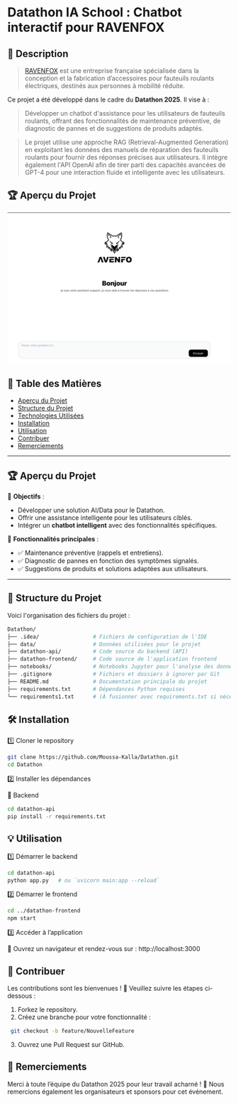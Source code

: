 # Datathon IA School : Chatbot interactif pour RAVENFOX

## 📌 Description
> [RAVENFOX](https://ravenfox.xyz/?srsltid=AfmBOorF6RvAbRO4FHaCXCqn_Y2YTsEUwo1jY0HmovVRmSG0yXSXZDXY) est une entreprise française spécialisée dans la conception et la fabrication d’accessoires pour fauteuils roulants électriques, destinés aux personnes à mobilité réduite.
> 
Ce projet a été développé dans le cadre du **Datathon 2025**. Il vise à :
> Développer un chatbot d'assistance pour les utilisateurs de fauteuils roulants, offrant des fonctionnalités de maintenance préventive, de diagnostic de pannes et de suggestions de produits adaptés.

> Le projet utilise une approche RAG (Retrieval-Augmented Generation) en exploitant les données des manuels de réparation des fauteuils roulants pour fournir des réponses précises aux utilisateurs. Il intègre également l'API OpenAI afin de tirer parti des capacités avancées de GPT-4 pour une interaction fluide et intelligente avec les utilisateurs.


## 🏆 Aperçu du Projet

![Aperçu du projet](https://github.com/Moussa-Kalla/Datathon/blob/main/data/06637244-d253-4c11-9abe-52b973e46ca7.png?raw=true)  <!-- Remplace par le bon chemin de ton image -->


## 📖 Table des Matières
- [Aperçu du Projet](#aperçu-du-projet)
- [Structure du Projet](#structure-du-projet)
- [Technologies Utilisées](#technologies-utilisées)
- [Installation](#installation)
- [Utilisation](#utilisation)
- [Contribuer](#contribuer)
- [Remerciements](#remerciements)

---

## 🏆 Aperçu du Projet
📌 **Objectifs** :
- Développer une solution AI/Data pour le Datathon.
- Offrir une assistance intelligente pour les utilisateurs ciblés.
- Intégrer un **chatbot intelligent** avec des fonctionnalités spécifiques.

📌 **Fonctionnalités principales** :
- ✅ Maintenance préventive (rappels et entretiens).
- ✅ Diagnostic de pannes en fonction des symptômes signalés.
- ✅ Suggestions de produits et solutions adaptées aux utilisateurs.

---

## 📂 Structure du Projet
Voici l'organisation des fichiers du projet :

```bash
Datathon/
├── .idea/                 # Fichiers de configuration de l'IDE
├── data/                  # Données utilisées pour le projet
├── datathon-api/          # Code source du backend (API)
├── datathon-frontend/     # Code source de l'application frontend
├── notebooks/             # Notebooks Jupyter pour l'analyse des données
├── .gitignore             # Fichiers et dossiers à ignorer par Git
├── README.md              # Documentation principale du projet
├── requirements.txt       # Dépendances Python requises
└── requirements1.txt      # (À fusionner avec requirements.txt si nécessaire)
```

## 🛠 Installation

1️⃣ Cloner le repository

```bash
git clone https://github.com/Moussa-Kalla/Datathon.git
cd Datathon
```

2️⃣ Installer les dépendances

🔹 Backend
```bash
cd datathon-api
pip install -r requirements.txt
```

## 💡 Utilisation

1️⃣ Démarrer le backend
```bash
cd datathon-api
python app.py   # ou `uvicorn main:app --reload`
```

2️⃣ Démarrer le frontend
```bash
cd ../datathon-frontend
npm start
```

3️⃣ Accéder à l’application

🔗 Ouvrez un navigateur et rendez-vous sur : http://localhost:3000

## 🤝 Contribuer

Les contributions sont les bienvenues ! 🎉
Veuillez suivre les étapes ci-dessous :
 1. Forkez le repository.
 2. Créez une branche pour votre fonctionnalité :
```bash
 git checkout -b feature/NouvelleFeature
```
 3.	Ouvrez une Pull Request sur GitHub.

 ## 🙌 Remerciements

Merci à toute l’équipe du Datathon 2025 pour leur travail acharné ! 🚀
Nous remercions également les organisateurs et sponsors pour cet événement.

